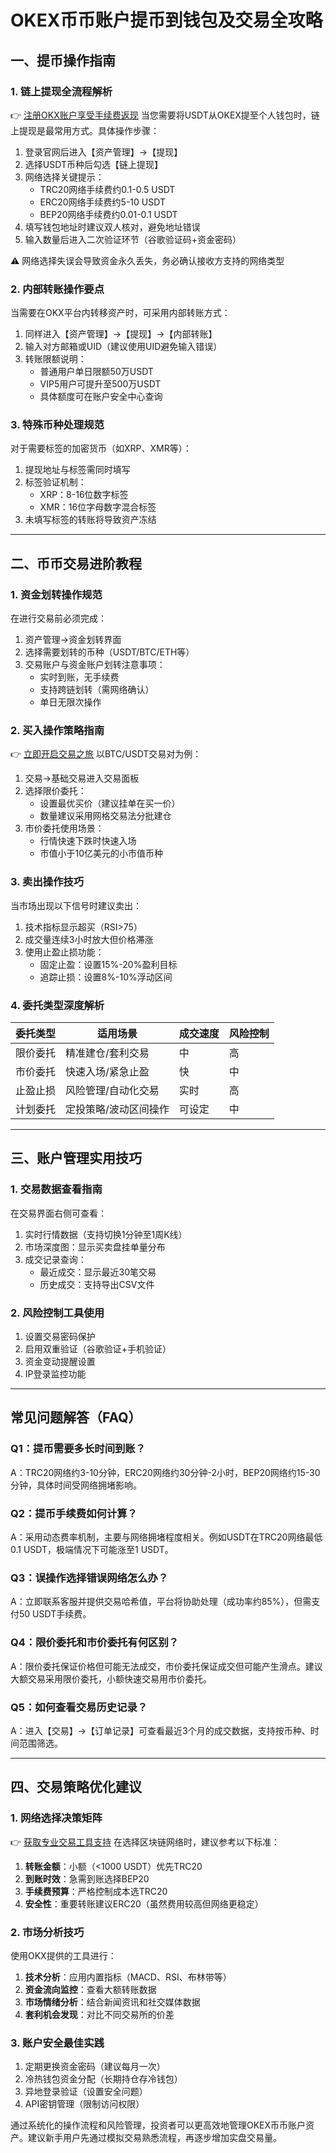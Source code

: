 # OKEX币币账户提币到钱包及交易全攻略

## 一、提币操作指南
### 1. 链上提现全流程解析
👉 [注册OKX账户享受手续费返现](https://bit.ly/okx_welcome)
当您需要将USDT从OKEX提至个人钱包时，链上提现是最常用方式。具体操作步骤：
1. 登录官网后进入【资产管理】→【提现】
2. 选择USDT币种后勾选【链上提现】
3. 网络选择关键提示：
   - TRC20网络手续费约0.1-0.5 USDT
   - ERC20网络手续费约5-10 USDT
   - BEP20网络手续费约0.01-0.1 USDT
4. 填写钱包地址时建议双人核对，避免地址错误
5. 输入数量后进入二次验证环节（谷歌验证码+资金密码）

⚠️ 网络选择失误会导致资金永久丢失，务必确认接收方支持的网络类型

### 2. 内部转账操作要点
当需要在OKX平台内转移资产时，可采用内部转账方式：
1. 同样进入【资产管理】→【提现】→【内部转账】
2. 输入对方邮箱或UID（建议使用UID避免输入错误）
3. 转账限额说明：
   - 普通用户单日限额50万USDT
   - VIP5用户可提升至500万USDT
   - 具体额度可在账户安全中心查询

### 3. 特殊币种处理规范
对于需要标签的加密货币（如XRP、XMR等）：
1. 提现地址与标签需同时填写
2. 标签验证机制：
   - XRP：8-16位数字标签
   - XMR：16位字母数字混合标签
3. 未填写标签的转账将导致资产冻结

---

## 二、币币交易进阶教程
### 1. 资金划转操作规范
在进行交易前必须完成：
1. 资产管理→资金划转界面
2. 选择需要划转的币种（USDT/BTC/ETH等）
3. 交易账户与资金账户划转注意事项：
   - 实时到账，无手续费
   - 支持跨链划转（需网络确认）
   - 单日无限次操作

### 2. 买入操作策略指南
👉 [立即开启交易之旅](https://bit.ly/okx_welcome)
以BTC/USDT交易对为例：
1. 交易→基础交易进入交易面板
2. 选择限价委托：
   - 设置最优买价（建议挂单在买一价）
   - 数量建议采用网格交易法分批建仓
3. 市价委托使用场景：
   - 行情快速下跌时快速入场
   - 市值小于10亿美元的小市值币种

### 3. 卖出操作技巧
当市场出现以下信号时建议卖出：
1. 技术指标显示超买（RSI>75）
2. 成交量连续3小时放大但价格滞涨
3. 使用止盈止损功能：
   - 固定止盈：设置15%-20%盈利目标
   - 追踪止损：设置8%-10%浮动区间

### 4. 委托类型深度解析
| 委托类型       | 适用场景                  | 成交速度 | 风险控制 |
|----------------|---------------------------|----------|----------|
| 限价委托       | 精准建仓/套利交易         | 中       | 高       |
| 市价委托       | 快速入场/紧急止盈         | 快       | 中       |
| 止盈止损       | 风险管理/自动化交易       | 实时     | 高       |
| 计划委托       | 定投策略/波动区间操作     | 可设定   | 中       |

---

## 三、账户管理实用技巧
### 1. 交易数据查看指南
在交易界面右侧可查看：
1. 实时行情数据（支持切换1分钟至1周K线）
2. 市场深度图：显示买卖盘挂单量分布
3. 成交记录查询：
   - 最近成交：显示最近30笔交易
   - 历史成交：支持导出CSV文件

### 2. 风险控制工具使用
1. 设置交易密码保护
2. 启用双重验证（谷歌验证+手机验证）
3. 资金变动提醒设置
4. IP登录监控功能

---

## 常见问题解答（FAQ）
### Q1：提币需要多长时间到账？
A：TRC20网络约3-10分钟，ERC20网络约30分钟-2小时，BEP20网络约15-30分钟，具体时间受网络拥堵影响。

### Q2：提币手续费如何计算？
A：采用动态费率机制，主要与网络拥堵程度相关。例如USDT在TRC20网络最低0.1 USDT，极端情况下可能涨至1 USDT。

### Q3：误操作选择错误网络怎么办？
A：立即联系客服并提供交易哈希值，平台将协助处理（成功率约85%），但需支付50 USDT手续费。

### Q4：限价委托和市价委托有何区别？
A：限价委托保证价格但可能无法成交，市价委托保证成交但可能产生滑点。建议大额交易采用限价委托，小额快速交易用市价委托。

### Q5：如何查看交易历史记录？
A：进入【交易】→【订单记录】可查看最近3个月的成交数据，支持按币种、时间范围筛选。

---

## 四、交易策略优化建议
### 1. 网络选择决策矩阵
👉 [获取专业交易工具支持](https://bit.ly/okx_welcome)
在选择区块链网络时，建议参考以下标准：
1. **转账金额**：小额（<1000 USDT）优先TRC20
2. **到账时效**：急需到账选择BEP20
3. **手续费预算**：严格控制成本选TRC20
4. **安全性**：重要转账建议ERC20（虽然费用较高但网络更稳定）

### 2. 市场分析技巧
使用OKX提供的工具进行：
1. **技术分析**：应用内置指标（MACD、RSI、布林带等）
2. **资金流向监控**：查看大额转账数据
3. **市场情绪分析**：结合新闻资讯和社交媒体数据
4. **套利机会发现**：对比不同交易所的价差

### 3. 账户安全最佳实践
1. 定期更换资金密码（建议每月一次）
2. 冷热钱包资金分配（长期持仓存冷钱包）
3. 异地登录验证（设置安全问题）
4. API密钥管理（限制访问权限）

通过系统化的操作流程和风险管理，投资者可以更高效地管理OKEX币币账户资产。建议新手用户先通过模拟交易熟悉流程，再逐步增加实盘交易量。